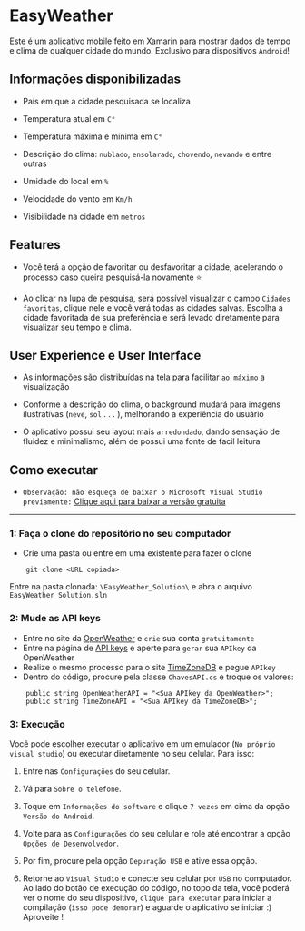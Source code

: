 # EasyWeather 

Este é um aplicativo mobile feito em Xamarin para mostrar dados de tempo e clima de qualquer cidade do mundo. Exclusivo para dispositivos `Android`!

## Informações disponibilizadas
- País em que a cidade pesquisada se localiza

- Temperatura atual em `C°`

- Temperatura máxima e mínima em `C°`

- Descrição do clima: `nublado`, `ensolarado`, `chovendo`, `nevando` e entre outras

- Umidade do local em `%` 

- Velocidade do vento em `Km/h`

- Visibilidade na cidade em `metros`

## Features
- Você terá a opção de favoritar ou desfavoritar a cidade, acelerando o processo caso queira pesquisá-la novamente ⭐

- Ao clicar na lupa de pesquisa, será possível visualizar o campo `Cidades favoritas`, clique nele e você verá todas as cidades salvas. Escolha a cidade favoritada de sua preferência e será levado diretamente para visualizar seu tempo e clima.

## User Experience e User Interface

- As informações são distribuídas na tela para facilitar `ao máximo` a visualização

- Conforme a descrição do clima, o background mudará para imagens ilustrativas (`neve`, `sol` . . . ), melhorando a experiência do usuário

- O aplicativo possui seu layout mais `arredondado`, dando sensação de fluidez e minimalismo, além de possui uma fonte de facil leitura
  
  
## Como executar
- `Observação: não esqueça de baixar o Microsoft Visual Studio previamente:` [Clique aqui para baixar a versão gratuita](https://visualstudio.microsoft.com/pt-br/downloads/)

---

### 1: Faça o clone do repositório no seu computador

- Crie uma pasta ou entre em uma existente para fazer o clone

~~~ 
    git clone <URL copiada>
~~~

Entre na pasta clonada: `\EasyWeather_Solution\` e abra o arquivo `EasyWeather_Solution.sln`

### 2: Mude as API keys

- Entre no site da [OpenWeather](https://openweathermap.org/api) e `crie` sua conta `gratuitamente`
- Entre na página de [API keys](https://home.openweathermap.org/api_keys) e aperte para `gerar` sua `APIkey` da OpenWeather
- Realize o mesmo processo para o site [TimeZoneDB](https://timezonedb.com/api) e pegue `APIkey`
- Dentro do código, procure pela classe `ChavesAPI.cs` e troque os valores:
~~~
    public string OpenWeatherAPI = "<Sua APIkey da OpenWeather>";
    public string TimeZoneAPI = "<Sua APIkey da TimeZoneDB>";
~~~

### 3: Execução

Você pode escolher executar o aplicativo em um emulador (`No próprio visual studio`) ou executar diretamente no seu celular. Para isso:

1. Entre nas `Configurações` do seu celular.

2. Vá para `Sobre o telefone`.

3. Toque em `Informações do software` e clique `7 vezes` em cima da opção `Versão do Android`.

4. Volte para as `Configurações` do seu celular e role até encontrar a opção `Opções de Desenvolvedor`. 

5. Por fim, procure pela opção `Depuração USB` e ative essa opção.

6. Retorne ao `Visual Studio` e conecte seu celular por `USB` no computador. Ao lado do botão de execução do código, no topo da tela, você poderá ver o nome do seu dispositivo, `clique para executar` para iniciar a compilação (`isso pode demorar`) e aguarde o aplicativo se iniciar :) Aproveite !







